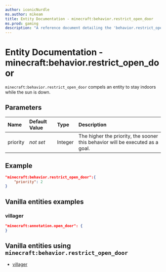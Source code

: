 ```yaml
---
author: iconicNurdle
ms.author: mikeam
title: Entity Documentation - minecraft:behavior.restrict_open_door
ms.prod: gaming
description: "A reference document detailing the 'behavior.restrict_open_door' entity goal"
---
```


# Entity Documentation - minecraft:behavior.restrict_open_door

`minecraft:behavior.restrict_open_door` compels an entity to stay indoors while the sun is down.

## Parameters

|Name |Default Value  |Type  |Description  |
|:----------|:----------|:----------|:----------|
|priority|*not set*|Integer|The higher the priority, the sooner this behavior will be executed as a goal.|

## Example

```json
"minecraft:behavior.restrict_open_door":{
    "priority": 2
}
```

## Vanilla entities examples

### villager

```json
"minecraft:annotation.open_door": {
}
```

## Vanilla entities using `minecraft:behavior.restrict_open_door`

- [villager](../../../../Source/VanillaBehaviorPack_Snippets/entities/villager.md)
